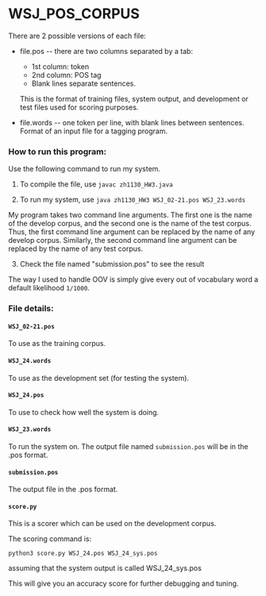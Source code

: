 # WSJ_POS_CORPUS

There are 2 possible versions of each file:

-  file.pos -- there are two columns separated by a tab:
   - 1st column: token
   - 2nd column: POS tag
   - Blank lines separate sentences.

   This is the format of training files, system output, and development or test files used for scoring purposes.

-  file.words -- one token per line, with blank lines between sentences.
   Format of an input file for a tagging program.


### How to run this program:
Use the following command to run my system.

1. To compile the file, use `javac zh1130_HW3.java`

2. To run my system, use `java zh1130_HW3 WSJ_02-21.pos WSJ_23.words`

My program takes two command line arguments. The first one is the name of the develop corpus, and the second one is the name of the test corpus. Thus, the first command line argument can be replaced by the name of any develop corpus. Similarly, the second command line argument can be replaced by the name of any test corpus.

3. Check the file named "submission.pos" to see the result

The way I used to handle OOV is simply give every out of vocabulary word a default likelihood `1/1000`.



### File details:

#### `WSJ_02-21.pos`  
To use as the training corpus.


#### `WSJ_24.words` 
To use as the development set (for testing the system).


#### `WSJ_24.pos`
To use to check how well the system is doing.


#### `WSJ_23.words`  
To run the system on. The output file named `submission.pos` will be in the .pos format.


#### `submission.pos`
The output file in the .pos format.


#### `score.py`
This is a scorer which can be used on the development corpus. 

The scoring command is: 

`python3 score.py WSJ_24.pos WSJ_24_sys.pos`

assuming that the system output is called WSJ_24_sys.pos

This will give you an accuracy score for further debugging and tuning.

